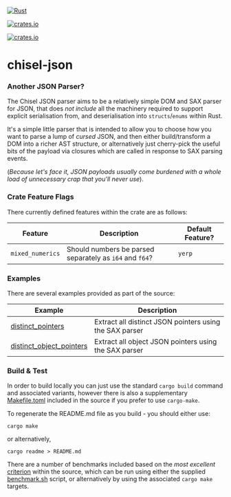 [![Rust](https://github.com/jonnycoombes/chisel-json/actions/workflows/rust.yml/badge.svg)](https://github.com/jonnycoombes/chisel-json/actions/workflows/rust.yml)

[![crates.io](https://img.shields.io/crates/v/chisel-json.svg)](https://crates.io/crates/chisel-json)

[![crates.io](https://img.shields.io/crates/l/chisel-json)](https://crates.io/crates/chisel-json)

# chisel-json

### Another JSON Parser?

The Chisel JSON parser aims to be a relatively simple DOM and SAX parser for JSON, that does
*not include* all the machinery required to support explicit serialisation from, and
deserialisation into `structs`/`enums` within Rust.

It's a simple little parser that is intended to allow you to choose how you want to parse a lump of *cursed* JSON,
and then either build/transform a DOM into a richer AST structure, or alternatively just cherry-pick the useful
bits of the payload via closures which are called in response to SAX parsing events.

(*Because let's face it, JSON payloads usually come burdened with a whole load of unnecessary crap that
you'll never use*).


### Crate Feature Flags

There currently defined features within the crate are as follows:

| Feature | Description | Default Feature? |
|---------|-------------|---------|
| `mixed_numerics` | Should numbers be parsed separately as `i64` and `f64`? | `yerp` |

### Examples

There are several examples provided as part of the source:

| Example | Description |
|---------|-------------|
|[distinct_pointers](./examples/distinct_pointers.rs) | Extract all distinct JSON pointers using the SAX parser |
|[distinct_object_pointers](./examples/distinct_object_pointers.rs) | Extract all object JSON pointers using the SAX parser |

### Build & Test

In order to build locally you can just use the standard `cargo build` command and associated variants,
however there is also a supplementary [Makefile.toml](./Makefile.toml) included in the source if you prefer to use
`cargo-make`.

To regenerate the README.md file as you build - you should either use:

```
cargo make
```
or alternatively,

```
cargo readme > README.md
```

There are a number of benchmarks included based on the *most excellent*
[criterion](https://github.com/bheisler/criterion.rs) within the source, which can be run using either the supplied
[benchmark.sh](./benchmark.sh) script, or alternatively by using the associated `cargo make` targets.
